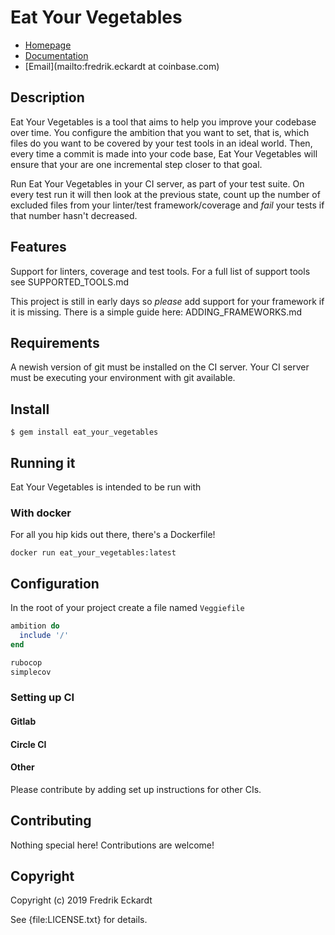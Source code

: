 # Eat Your Vegetables

* [Homepage](https://rubygems.org/gems/eat_your_vegetables)
* [Documentation](http://rubydoc.info/gems/eat_your_vegetables/frames)
* [Email](mailto:fredrik.eckardt at coinbase.com)

## Description
Eat Your Vegetables is a tool that aims to help you improve your codebase over
time. You configure the ambition that you want to set, that is, which files do
you want to be covered by your test tools in an ideal world. Then, every time a
commit is made into your code base, Eat Your Vegetables will ensure that your
are one incremental step closer to that goal.

Run Eat Your Vegetables in your CI server, as part of your test suite. On every
test run it will then look at the previous state, count up the number of
excluded files from your linter/test framework/coverage and _fail_ your tests if
that number hasn't decreased.

## Features
Support for linters, coverage and test tools. For a full list of support tools
see SUPPORTED_TOOLS.md

This project is still in early days so _please_ add support for your framework
if it is missing. There is a simple guide here: ADDING_FRAMEWORKS.md

## Requirements

A newish version of git must be installed on the CI server. Your CI server must
be executing your environment with git available.

## Install

    $ gem install eat_your_vegetables

## Running it

Eat Your Vegetables is intended to be run with

### With docker
For all you hip kids out there, there's a Dockerfile!

`docker run eat_your_vegetables:latest`

## Configuration

In the root of your project create a file named `Veggiefile`

```ruby
ambition do
  include '/'
end

rubocop
simplecov
```

### Setting up CI

#### Gitlab

#### Circle CI

#### Other

Please contribute by adding set up instructions for other CIs.

## Contributing

Nothing special here! Contributions are welcome!

## Copyright

Copyright (c) 2019 Fredrik Eckardt

See {file:LICENSE.txt} for details.
